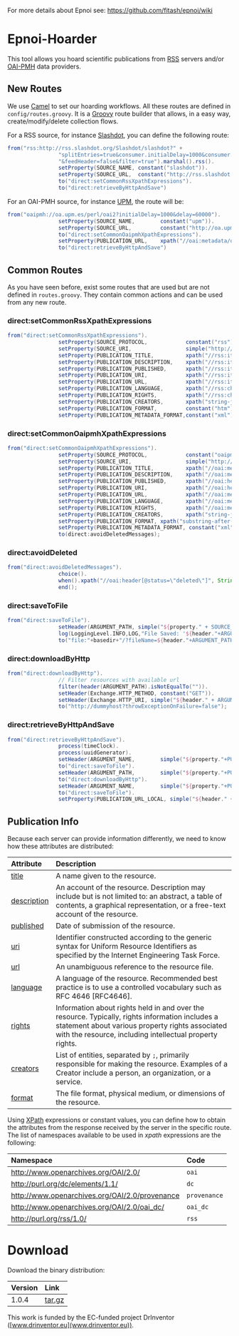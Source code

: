 For more details about Epnoi see: https://github.com/fitash/epnoi/wiki

# Epnoi-Hoarder

This tool allows you hoard scientific publications from [RSS](http://www.rssboard.org/rss-specification) servers and/or [OAI-PMH](http://www.openarchives.org) data providers.

## New Routes
We use [Camel](http://camel.apache.org) to set our hoarding workflows. All these routes are defined in `config/routes.groovy`. It is a [Groovy](http://groovy.codehaus.org) route builder that allows, in a easy way, create/modify/delete collection flows.

For a RSS source, for instance [Slashdot](http://rss.slashdot.org/Slashdot/slashdot), you can define the following route:  
```groovy
from("rss:http://rss.slashdot.org/Slashdot/slashdot?" +
                "splitEntries=true&consumer.initialDelay=1000&consumer.delay=2000" +
                "&feedHeader=false&filter=true").marshal().rss().
                setProperty(SOURCE_NAME, constant("slashdot")).
                setProperty(SOURCE_URL,  constant("http://rss.slashdot.org/Slashdot/slashdot")).
                to("direct:setCommonRssXpathExpressions").
                to("direct:retrieveByHttpAndSave")
```
For an OAI-PMH source, for instance [UPM](http://oa.upm.es/perl/oai2), the route will be: 
```groovy
from("oaipmh://oa.upm.es/perl/oai2?initialDelay=1000&delay=60000").
                setProperty(SOURCE_NAME,        constant("upm")).
                setProperty(SOURCE_URL,         constant("http://oa.upm.es/perl/oai2")).
                to("direct:setCommonOaipmhXpathExpressions").
                setProperty(PUBLICATION_URL,    xpath("//oai:metadata/oai:dc/dc:relation/text()",String.class).namespaces(ns)).
                to("direct:retrieveByHttpAndSave")
```
## Common Routes

As you have seen before, exist some routes that are used but are not defined in `routes.groovy`. They contain common actions and can be used from any new route. 

### direct:setCommonRssXpathExpressions
```groovy
from("direct:setCommonRssXpathExpressions").
                setProperty(SOURCE_PROTOCOL,            constant("rss")).
                setProperty(SOURCE_URI,                 simple("http://www.epnoi.org/rss/${property."+SOURCE_NAME+"}")).
                setProperty(PUBLICATION_TITLE,          xpath("//rss:item/rss:title/text()", String.class).namespaces(ns)).
                setProperty(PUBLICATION_DESCRIPTION,    xpath("//rss:item/rss:description/text()", String.class).namespaces(ns)).
                setProperty(PUBLICATION_PUBLISHED,      xpath("//rss:item/dc:date/text()", String.class).namespaces(ns)).
                setProperty(PUBLICATION_URI,            xpath("//rss:item/rss:link/text()", String.class).namespaces(ns)).
                setProperty(PUBLICATION_URL,            xpath("//rss:item/rss:link/text()", String.class).namespaces(ns)).
                setProperty(PUBLICATION_LANGUAGE,       xpath("//rss:channel/dc:language/text()", String.class).namespaces(ns)).
                setProperty(PUBLICATION_RIGHTS,         xpath("//rss:channel/dc:rights/text()", String.class).namespaces(ns)).
                setProperty(PUBLICATION_CREATORS,       xpath("string-join(//rss:channel/dc:creator/text(),\";\")", String.class).namespaces(ns)).
                setProperty(PUBLICATION_FORMAT,         constant("htm")).
                setProperty(PUBLICATION_METADATA_FORMAT,constant("xml"));
```

### direct:setCommonOaipmhXpathExpressions
```groovy
from("direct:setCommonOaipmhXpathExpressions").
                setProperty(SOURCE_PROTOCOL,            constant("oaipmh")).
                setProperty(SOURCE_URI,                 simple("http://www.epnoi.org/oaipmh/${property." + SOURCE_NAME + "}")).
                setProperty(PUBLICATION_TITLE,          xpath("//oai:metadata/oai:dc/dc:title/text()",String.class).namespaces(ns)).
                setProperty(PUBLICATION_DESCRIPTION,    xpath("//oai:metadata/oai:dc/dc:description/text()",String.class).namespaces(ns)).
                setProperty(PUBLICATION_PUBLISHED,      xpath("//oai:header/oai:datestamp/text()",String.class).namespaces(ns)).
                setProperty(PUBLICATION_URI,            xpath("//oai:header/oai:identifier/text()",String.class).namespaces(ns)).
                setProperty(PUBLICATION_URL,            xpath("//oai:metadata/oai:dc/dc:identifier/text()",String.class).namespaces(ns)).
                setProperty(PUBLICATION_LANGUAGE,       xpath("//oai:metadata/oai:dc/dc:language/text()",String.class).namespaces(ns)).
                setProperty(PUBLICATION_RIGHTS,         xpath("//oai:metadata/oai:dc/dc:rights/text()",String.class).namespaces(ns)).
                setProperty(PUBLICATION_CREATORS,       xpath("string-join(//oai:metadata/oai:dc/dc:creator/text(),\";\")",String.class).namespaces(ns)).
                setProperty(PUBLICATION_FORMAT, xpath("substring-after(//oai:metadata/oai:dc/dc:format/text(),\"/\")", String.class).namespaces(ns)).
                setProperty(PUBLICATION_METADATA_FORMAT, constant("xml")).
                to(direct:avoidDeletedMessages);
```

### direct:avoidDeleted
```groovy
from("direct:avoidDeletedMessages").
                choice().
                when().xpath("//oai:header[@status=\"deleted\"]", String.class, ns).stop().
                end();
```

### direct:saveToFile
```groovy
from("direct:saveToFile").
                setHeader(ARGUMENT_PATH, simple("${property." + SOURCE_PROTOCOL + "}/${property." + SOURCE_NAME + "}/${property" + PUBLICATION_PUBLISHED_DATE + "}/${header." + ARGUMENT_NAME + "}")).
                log(LoggingLevel.INFO,LOG,"File Saved: '${header."+ARGUMENT_PATH+"}'").
                to("file:"+basedir+"/?fileName=${header."+ARGUMENT_PATH+"}");
```

### direct:downloadByHttp
```groovy
from("direct:downloadByHttp").
                // Filter resources with available url
                filter(header(ARGUMENT_PATH).isNotEqualTo("")).
                setHeader(Exchange.HTTP_METHOD, constant("GET")).
                setHeader(Exchange.HTTP_URI, simple("${header." + ARGUMENT_PATH + "}")).
                to("http://dummyhost?throwExceptionOnFailure=false");
```

### direct:retrieveByHttpAndSave
```groovy
from("direct:retrieveByHttpAndSave").
                process(timeClock).
                process(uuidGenerator).
                setHeader(ARGUMENT_NAME,        simple("${property."+PUBLICATION_UUID+"}."+"${property."+PUBLICATION_METADATA_FORMAT+"}")).
                to("direct:saveToFile").
                setHeader(ARGUMENT_PATH,        simple("${property."+PUBLICATION_URL+"}")).
                to("direct:downloadByHttp").
                setHeader(ARGUMENT_NAME,        simple("${property."+PUBLICATION_UUID+"}."+"${property."+PUBLICATION_FORMAT+"}")).
                to("direct:saveToFile").
                setProperty(PUBLICATION_URL_LOCAL, simple("${header." + ARGUMENT_PATH + "}"));
```


## Publication Info
Because each server can provide information differently, we need to know how these attributes are distributed:  

| Attribute | Description |
| :--- |:---|
| [title](http://dublincore.org/documents/dcmi-terms/#elements-title)    | A name given to the resource. | 
| [description](http://dublincore.org/documents/dcmi-terms/#elements-description)    | An account of the resource. Description may include but is not limited to: an abstract, a table of contents, a graphical representation, or a free-text account of the resource. | 
| [published](http://dublincore.org/documents/dcmi-terms/#terms-dateSubmitted)    | Date of submission of the resource.  | 
| [uri](http://dublincore.org/documents/dcmi-terms/#URI)    | Identifier constructed according to the generic syntax for Uniform Resource Identifiers as specified by the Internet Engineering Task Force. | 
| [url](http://dublincore.org/documents/dcmi-terms/#terms-identifier)    | An unambiguous reference to the resource file. | 
| [language](http://dublincore.org/documents/dcmi-terms/#elements-language)    | A language of the resource. Recommended best practice is to use a controlled vocabulary such as RFC 4646 [RFC4646]. | 
| [rights](http://dublincore.org/documents/dcmi-terms/#terms-rights)    | Information about rights held in and over the resource. Typically, rights information includes a statement about various property rights associated with the resource, including intellectual property rights. | 
| [creators](http://dublincore.org/documents/dcmi-terms/#terms-creator)    | List of entities, separated by `;`, primarily responsible for making the resource. Examples of a Creator include a person, an organization, or a service. | 
| [format](http://dublincore.org/documents/dcmi-terms/#terms-format)    | The file format, physical medium, or dimensions of the resource. | 

Using [XPath](http://www.w3.org/TR/xpath/) expressions or constant values, you can define how to obtain the attributes from the response received by the server in the specific route.  
The list of namespaces available to be used in *xpath* expressions are the following:  

| Namespace | Code | 
| :------- |:-----| 
| http://www.openarchives.org/OAI/2.0/    | `oai`| 
| http://purl.org/dc/elements/1.1/    | `dc` | 
| http://www.openarchives.org/OAI/2.0/provenance    | `provenance`    | 
| http://www.openarchives.org/OAI/2.0/oai_dc/    | `oai_dc`    | 
| http://purl.org/rss/1.0/    | `rss`    | 

# Download

Download the binary distribution:

| Version | Link |
| :------- |:-----|
| 1.0.4    | [tar.gz](http://github.com/cabadol/epnoi-hoarder/raw/mvn-repo/es/upm/oeg/epnoi-hoarder/1.0.4/epnoi-hoarder-1.0.4.tar.gz)|

This work is funded by the EC-funded project DrInventor ([www.drinventor.eu](www.drinventor.eu)).

